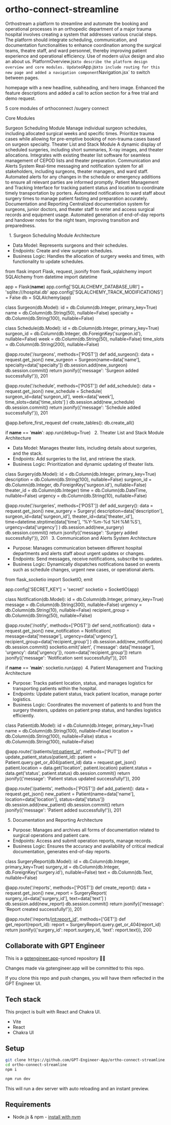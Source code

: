 # ortho-connect-streamline

Orthostream a platform to streamline and automate the booking and operational processes in an orthopedic department of a major trauma hospital involves creating a system that addresses various crucial steps. The platform should integrate scheduling, communication, and documentation functionalities to enhance coordination among the surgical teams, theatre staff, and ward personnel, thereby improving patient experience and operational efficiency.
Use of modern  ui/ux design and also an about us. 
PlatformOverview.jsx` to describe the platform design overview and core modules. Updated `App.jsx` to include routing for this new page and added a navigation component `Navigation.jsx` to switch between pages.

homepage with a new headline, subheading, and hero image. Enhanced the feature descriptions and added a call to action section for a free trial and demo request.

5 core modules of orthoconnect /sugery connect 


Core Modules

Surgeon Scheduling Module
Manage individual surgeon schedules, including allocated surgical weeks and specific times.
Prioritize trauma cases while allowing for pre-emptive booking of non-trauma cases based on surgeon specialty.
Theater List and Stack Module
A dynamic display of scheduled surgeries, including short summaries, X-ray images, and theater allocations.
Integrates with existing theater list software for seamless management of CEPOD lists and theater preparation.
Communication and Alerts System
Real-time messaging and notification system for all stakeholders, including surgeons, theater managers, and ward staff.
Automated alerts for any changes in the schedule or emergency additions to ensure all relevant parties are informed promptly.
Patient Management and Tracking
Interface for tracking patient status and location to coordinate timely transportation by porters.
Automated notifications to ward staff about surgery times to manage patient fasting and preparation accurately.
Documentation and Reporting
Centralized documentation system for surgeons, junior doctors, and theater staff to enter and access surgical records and equipment usage.
Automated generation of end-of-day reports and handover notes for the night team, improving transition and preparedness.

   1. Surgeon Scheduling Module
Architecture
* Data Model: Represents surgeons and their schedules.
* Endpoints: Create and view surgeon schedules.
* Business Logic: Handles the allocation of surgery weeks and times, with functionality to update schedules.


from flask import Flask, request, jsonify
from flask_sqlalchemy import SQLAlchemy
from datetime import datetime

app = Flask(__name__)
app.config['SQLALCHEMY_DATABASE_URI'] = 'sqlite:///hospital.db'
app.config['SQLALCHEMY_TRACK_MODIFICATIONS'] = False
db = SQLAlchemy(app)

class Surgeon(db.Model):
    id = db.Column(db.Integer, primary_key=True)
    name = db.Column(db.String(50), nullable=False)
    specialty = db.Column(db.String(100), nullable=False)

class Schedule(db.Model):
    id = db.Column(db.Integer, primary_key=True)
    surgeon_id = db.Column(db.Integer, db.ForeignKey('surgeon.id'), nullable=False)
    week = db.Column(db.String(50), nullable=False)
    time_slots = db.Column(db.String(200), nullable=False)

@app.route('/surgeons', methods=['POST'])
def add_surgeon():
    data = request.get_json()
    new_surgeon = Surgeon(name=data['name'], specialty=data['specialty'])
    db.session.add(new_surgeon)
    db.session.commit()
    return jsonify({'message': 'Surgeon added successfully!'}), 201

@app.route('/schedule', methods=['POST'])
def add_schedule():
    data = request.get_json()
    new_schedule = Schedule(
        surgeon_id=data['surgeon_id'],
        week=data['week'],
        time_slots=data['time_slots']
    )
    db.session.add(new_schedule)
    db.session.commit()
    return jsonify({'message': 'Schedule added successfully!'}), 201

@app.before_first_request
def create_tables():
    db.create_all()

if __name__ == '__main__':
    app.run(debug=True)
  2. Theater List and Stack Module
Architecture
* Data Model: Manages theater lists, including details about surgeries, and the stack.
* Endpoints: Add surgeries to the list, and retrieve the stack.
* Business Logic: Prioritization and dynamic updating of theater lists.

class Surgery(db.Model):
    id = db.Column(db.Integer, primary_key=True)
    description = db.Column(db.String(100), nullable=False)
    surgeon_id = db.Column(db.Integer, db.ForeignKey('surgeon.id'), nullable=False)
    theater_id = db.Column(db.Integer)
    time = db.Column(db.DateTime, nullable=False)
    urgency = db.Column(db.String(10), nullable=False)

@app.route('/surgeries', methods=['POST'])
def add_surgery():
    data = request.get_json()
    new_surgery = Surgery(
        description=data['description'],
        surgeon_id=data['surgeon_id'],
        theater_id=data['theater_id'],
        time=datetime.strptime(data['time'], '%Y-%m-%d %H:%M:%S'),
        urgency=data['urgency']
    )
    db.session.add(new_surgery)
    db.session.commit()
    return jsonify({'message': 'Surgery added successfully!'}), 201
  3. Communication and Alerts System
Architecture
* Purpose: Manages communication between different hospital departments and alerts staff about urgent updates or changes.
* Endpoints: Send messages, receive notifications, subscribe to updates.
* Business Logic: Dynamically dispatches notifications based on events such as schedule changes, urgent new cases, or operational alerts.

from flask_socketio import SocketIO, emit

app.config['SECRET_KEY'] = 'secret!'
socketio = SocketIO(app)

class Notification(db.Model):
    id = db.Column(db.Integer, primary_key=True)
    message = db.Column(db.String(300), nullable=False)
    urgency = db.Column(db.String(10), nullable=False)
    recipient_group = db.Column(db.String(50), nullable=False)

@app.route('/notify', methods=['POST'])
def send_notification():
    data = request.get_json()
    new_notification = Notification(
        message=data['message'],
        urgency=data['urgency'],
        recipient_group=data['recipient_group']
    )
    db.session.add(new_notification)
    db.session.commit()
    socketio.emit('alert', {'message': data['message'], 'urgency': data['urgency']}, room=data['recipient_group'])
    return jsonify({'message': 'Notification sent successfully!'}), 201

if __name__ == '__main__':
    socketio.run(app)
 4. Patient Management and Tracking
Architecture
* Purpose: Tracks patient location, status, and manages logistics for transporting patients within the hospital.
* Endpoints: Update patient status, track patient location, manage porter logistics.
* Business Logic: Coordinates the movement of patients to and from the surgery theaters, updates on patient prep status, and handles logistics efficiently.

class Patient(db.Model):
    id = db.Column(db.Integer, primary_key=True)
    name = db.Column(db.String(100), nullable=False)
    location = db.Column(db.String(100), nullable=False)
    status = db.Column(db.String(100), nullable=False)

@app.route('/patients/<int:patient_id>', methods=['PUT'])
def update_patient_status(patient_id):
    patient = Patient.query.get_or_404(patient_id)
    data = request.get_json()
    patient.location = data.get('location', patient.location)
    patient.status = data.get('status', patient.status)
    db.session.commit()
    return jsonify({'message': 'Patient status updated successfully!'}), 200

@app.route('/patients', methods=['POST'])
def add_patient():
    data = request.get_json()
    new_patient = Patient(name=data['name'], location=data['location'], status=data['status'])
    db.session.add(new_patient)
    db.session.commit()
    return jsonify({'message': 'Patient added successfully!'}), 201


5. Documentation and Reporting
Architecture
* Purpose: Manages and archives all forms of documentation related to surgical operations and patient care.
* Endpoints: Access and submit operation reports, manage records.
* Business Logic: Ensures the accuracy and availability of critical medical documentation, generates end-of-day reports.

class SurgeryReport(db.Model):
    id = db.Column(db.Integer, primary_key=True)
    surgery_id = db.Column(db.Integer, db.ForeignKey('surgery.id'), nullable=False)
    text = db.Column(db.Text, nullable=False)

@app.route('/reports', methods=['POST'])
def create_report():
    data = request.get_json()
    new_report = SurgeryReport(
        surgery_id=data['surgery_id'],
        text=data['text']
    )
    db.session.add(new_report)
    db.session.commit()
    return jsonify({'message': 'Report created successfully!'}), 201

@app.route('/reports/<int:report_id>', methods=['GET'])
def get_report(report_id):
    report = SurgeryReport.query.get_or_404(report_id)
    return jsonify({'surgery_id': report.surgery_id, 'text': report.text}), 200



## Collaborate with GPT Engineer

This is a [gptengineer.app](https://gptengineer.app)-synced repository 🌟🤖

Changes made via gptengineer.app will be committed to this repo.

If you clone this repo and push changes, you will have them reflected in the GPT Engineer UI.

## Tech stack

This project is built with React and Chakra UI.

- Vite
- React
- Chakra UI

## Setup

```sh
git clone https://github.com/GPT-Engineer-App/ortho-connect-streamline.git
cd ortho-connect-streamline
npm i
```

```sh
npm run dev
```

This will run a dev server with auto reloading and an instant preview.

## Requirements

- Node.js & npm - [install with nvm](https://github.com/nvm-sh/nvm#installing-and-updating)
